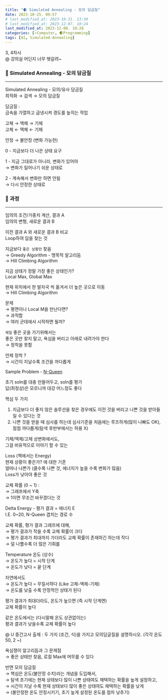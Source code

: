 ```yaml
---
title: "🌒 Simulated Annealing - 모의 담금질"
date: 2023-10-25. 09:57
# last_modified_at: 2023-10-31. 13:30
# last_modified_at: 2023-12-07. 10:24
last_modified_at: 2023-12-08. 10:28
categories: [⭐Computer, 🌒Programming]
tags: [AI, Simulated-Annealing]
---
```


3, 4차시  
@ 강의실 어딘지 너무 헷갈려~  

### 💫 Simulated Annealing - 모의 담금질

---

Simulated Annealing - 모의/유사 담금질  
최적화 → 검색 → 모의 담금질  

담금질 :  
금속을 가열하고 급냉시켜 경도를 높히는 작업  

고체 → 액체 → 기체  
고체 ← 액체 ← 기체  

안정 → 불안정 (변화 가능한)  

0 - 지금보다 더 나은 상태 요구  

1 - 지금 그대로가 아니라, 변화가 있어야  
→ 변화가 일어나기 쉬운 상태로  

2 - 계속해서 변화만 하면 안됨  
→ 다시 안정한 상태로  

### 💫 과정

---

임의의 조건/가중치 계산, 결과 A  
임의의 변형, 새로운 결과 B  

이전 결과 A 와 새로운 결과 B 비교  
Loop하여 답을 찾는 것  

지금보다 `좋은 상황만` 찾음  
→ Greedy Algorithm - 맹목적 알고리듬  
→ Hill Climbing Algorithm  

지금 상태가 정말 가장 좋은 상태인가?  
Local Max, Global Max  

현재 위치에서 한 발자국 씩 옮겨서 더 높은 곳으로 이동  
→ Hill Climbing Algorithm  

문제  
→ 평면이나 Local M을 만난다면?  
→ 과적합  
→ 여러 군데에서 시작하면 될까?  

`제일` 좋은 곳을 가기위해서는  
좋은 곳만 찾지 말고, 욕심을 버리고 아래로 내려가야 한다  
→ 정착을 못함  

언제 정착 ?  
→ 시간이 지날수록 조건을 까다롭게  

Sample Problem - [N-Queen](https://mascari4615.github.io/posts/N-Queen/)  

초기 soln를 대충 만들어두고, soln를 평가  
답(최정상)은 모르니까 대강 어느정도 좋다  

핵심 두 가지  

1. 지금보다 더 좋지 않은 솔루션을 찾은 경우에도 이전 것을 버리고 나쁜 것을 받아들일 수 있다는 것
2. 나쁜 것을 받을 때 심사를 하는데 심사기준을 처음에는 루즈하게(많이 나빠도 OK), 점점 까다롭게(탐색 후반부에서는 허용 X)

기체/액체/고체 상변화에서도,  
그걸 비유적으로 이야기 할 수 있는  

Loss (책에서는 Energy)  
현재 상황이 좋은가? 에 대한 기준  
얼마나 나쁜가 (클수록 나쁜 것, 에너지가 높을 수록 변화가 많음)  
Loss가 낮아야 좋은 것  

교체 확률 (0 ~ 1) :  
→ 그래프에서 Y축  
→ 1이면 무조건 바꾸겠다는 것  

Delta Energy - 평가 결과 = 에너지 E  
I.E. 0~20, N-Queen 겹치는 경로 수  

교체 확률, 평가 결과 그래프에 대해,  
→ 평가 결과가 작을 수록 교체 확률이 크다  
→ 평가 결과가 최대까지 가더라도 교체 확률이 존재하긴 하는데 작다  
→ 덜 나쁠수록 더 많은 기회를  

Temperature 온도 (상수)  
→ 온도가 높다 = 시작 단계  
→ 온도가 낮다 = 끝 단계  

자연에서도  
→ 온도가 높다 = 무질서하다 (Like 고체-액체-기체)  
→ 온도를 낮출 수록 안정적인 상태가 된다  

평가 결과가 최대더라도, 온도가 높으면 (즉 시작 단계면)  
교체 확률이 높다  

같은 온도에서는 (다시말해 온도 상관없이는)  
평과 결과가 낮을수록 교체 확률이 높다  

@ U 중간고사 출제 : 두 가지 (조건, 식)을 가지고 모의담글질을 설명하시오. (각각 온도 50, 2 ~)  

욕심쟁이 알고리듬과 그 문제점  
→ 좋은 상태만 찾음, 로컬 Max에 머무를 수 있다  

반면 모의 담금질  
→ 핵심은 온도(불안정 수치)라는 개념을 도입해서,  
→ 탐색 초기에는 현재 상태보다 많이 나쁜 상태여도 채택하는 확률을 높게 설정하고,  
→ 시간이 지날 수록 현재 상태보다 많이 좋은 상태여도 채택하는 확률을 낮게  
→ (불안정한 온도 안정시키기, 초기 높게 설정된 온도를 점차 낮추기)  
